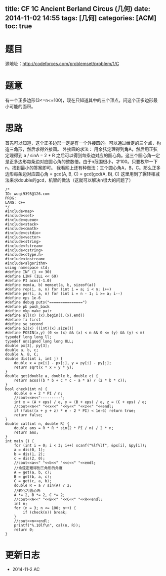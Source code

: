 title: CF 1C Ancient Berland Circus (几何)
date: 2014-11-02 14:55
tags: [几何]
categories: [ACM]
toc: true
---
# 题目	
源地址：http://codeforces.com/problemset/problem/1/C

# 题意
有一个正多边形(3<=n<=100)，现在只知道其中的三个顶点，问这个正多边形最小可能的面积。

# 思路
首先可以知道，这个正多边形一定是有一个外接圆的。可以通过给定的三个点，构造三角形，然后求得外接圆。
外接圆的求法：
  用余弦定理得到角A，然后用正弦定理得到 a / sinA = 2 * R
之后可以得到每条边对应的圆心角。这三个圆心角一定是正多边形每条边对应圆心角的整数倍。由于n范围很小，才100。只要枚举一下n，找到最小的答案即可。
  我看网上还有种做法：三个圆心角A，B，C。那么正多边形每条边对应圆心角 = gcd(A, B, C) = gcd(gcd(A, B), C)
  这里用到了辗转相减法来求double的gcd，机智的做法（这就可以解决n很大的问题了）

<!-- more -->
```
/*
ID: wuqi9395@126.com
PROG:
LANG: C++
*/
#include<map>
#include<set>
#include<queue>
#include<stack>
#include<cmath>
#include<cstdio>
#include<vector>
#include<string>
#include<fstream>
#include<cstring>
#include<ctype.h>
#include<iostream>
#include<algorithm>
using namespace std;
#define INF (1 << 30)
#define LINF (1LL << 60)
#define PI acos(-1.0)
#define mem(a, b) memset(a, b, sizeof(a))
#define rep(i, a, n) for (int i = a; i < n; i++)
#define per(i, a, n) for (int i = n - 1; i >= a; i--)
#define eps 1e-6
#define debug puts("===============")
#define pb push_back
#define mkp make_pair
#define all(x) (x).begin(),(x).end()
#define fi first
#define se second
#define SZ(x) ((int)(x).size())
#define POSIN(x,y) (0 <= (x) && (x) < n && 0 <= (y) && (y) < m)
typedef long long ll;
typedef unsigned long long ULL;
double px[3], py[3];
double a, b, c;
double A, B, C;
double dis(int i, int j) {
    double x = px[i] - px[j], y = py[i] - py[j];
    return sqrt(x * x + y * y);
}
double get(double a, double b, double c) {
    return acos((b * b + c * c - a * a) / (2 * b * c));
}
bool check(int n) {
    double e = 2 * PI / n;
    //cout<<e<<"---------";
    int x = (A + eps) / e, y = (B + eps) / e, z = (C + eps) / e;
    //cout<<n<<" "<<x<<" "<<y<<" "<<z<<" "<<endl;
    if (fabs((x + y + z) * e - 2 * PI) < 1e-6) return true;
    return false;
}
double cal(int n, double R) {
    double ans = R * R * sin(2 * PI / n) / 2 * n;
    return ans;
}
int main () {
    for (int i = 0; i < 3; i++) scanf("%lf%lf", &px[i], &py[i]);
    a = dis(0, 1);
    b = dis(1, 2);
    c = dis(2, 0);
    //cout<<a<<" "<<b<<" "<<c<<" "<<endl;
    //余弦定理得到三角形的角度
    A = get(a, b, c);
    B = get(b, a, c);
    C = get(c, a, b);
    double R = a / sin(A) / 2;
    //转化为圆心角
    A *= 2, B *= 2, C *= 2;
    //cout<<A<<" "<<B<<" "<<C<<" "<<R<<endl;
    int n;
    for (n = 3; n <= 100; n++) {
        if (check(n)) break;
    }
    //cout<<n<<endl;
    printf("%.10lf\n", cal(n, R));
    return 0;
}
```

# 更新日志
- 2014-11-2 AC
